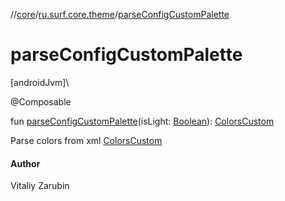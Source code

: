 //[core](../../index.md)/[ru.surf.core.theme](index.md)/[parseConfigCustomPalette](parse-config-custom-palette.md)

# parseConfigCustomPalette

[androidJvm]\

@Composable

fun [parseConfigCustomPalette](parse-config-custom-palette.md)(isLight: [Boolean](https://kotlinlang.org/api/latest/jvm/stdlib/kotlin/-boolean/index.html)): [ColorsCustom](../ru.surf.core.base/-colors-custom/index.md)

Parse colors from xml [ColorsCustom](../ru.surf.core.base/-colors-custom/index.md)

#### Author

Vitaliy Zarubin
